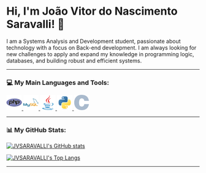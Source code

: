 # Hi, I'm João Vitor do Nascimento Saravalli! 👋

<p align="left">
  I am a Systems Analysis and Development student, passionate about technology with a focus on Back-end development. I am always looking for new challenges to apply and expand my knowledge in programming logic, databases, and building robust and efficient systems.
</p>

---

### 💻 My Main Languages and Tools:

<p align="left">
  <a href="https://www.php.net" target="_blank" rel="noreferrer"> 
    <img src="https://raw.githubusercontent.com/devicons/devicon/master/icons/php/php-original.svg" alt="php" width="40" height="40"/> 
  </a> 
  <a href="https://www.mysql.com/" target="_blank" rel="noreferrer"> 
    <img src="https://raw.githubusercontent.com/devicons/devicon/master/icons/mysql/mysql-original-wordmark.svg" alt="mysql" width="40" height="40"/> 
  </a> 
  <a href="https://www.java.com" target="_blank" rel="noreferrer"> 
    <img src="https://raw.githubusercontent.com/devicons/devicon/master/icons/java/java-original.svg" alt="java" width="40" height="40"/> 
  </a> 
  <a href="https://www.python.org" target="_blank" rel="noreferrer"> 
    <img src="https://raw.githubusercontent.com/devicons/devicon/master/icons/python/python-original.svg" alt="python" width="40" height="40"/> 
  </a> 
  <a href="https://www.cprogramming.com/" target="_blank" rel="noreferrer"> 
    <img src="https://raw.githubusercontent.com/devicons/devicon/master/icons/c/c-original.svg" alt="c" width="40" height="40"/> 
  </a>
</p>

---

### 📊 My GitHub Stats:

[![JVSARAVALLI's GitHub stats](https://github-readme-stats.vercel.app/api?username=JVSARAVALLI&show_icons=true&theme=tokyonight&include_all_commits=true&count_private=true)](https://github.com/anuraghazra/github-readme-stats)

[![JVSARAVALLI's Top Langs](https://github-readme-stats.vercel.app/api/top-langs/?username=JVSARAVALLI&layout=compact&theme=tokyonight)](https://github.com/anuraghazra/github-readme-stats)

---
